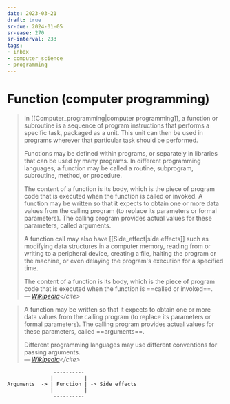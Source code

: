 ```yaml
---
date: 2023-03-21
draft: true
sr-due: 2024-01-05
sr-ease: 270
sr-interval: 233
tags:
- inbox
- computer_science
- programming
---
```


# Function (computer programming)

> In [[Computer_programming|computer programming]], a function or subroutine is
> a sequence of program instructions that performs a specific task, packaged as
> a unit. This unit can then be used in programs wherever that particular task
> should be performed.
>
> Functions may be defined within programs, or separately in libraries that can
> be used by many programs. In different programming languages, a function may
> be called a routine, subprogram, subroutine, method, or procedure.
>
> The content of a function is its body, which is the piece of program code that
> is executed when the function is called or invoked. A function may be written
> so that it expects to obtain one or more data values from the calling program
> (to replace its parameters or formal parameters). The calling program provides
> actual values for these parameters, called arguments.
>
> A function call may also have [[Side_effect|side effects]]
> such as modifying data structures in a computer memory, reading from or
> writing to a peripheral device, creating a file, halting the program or the
> machine, or even delaying the program's execution for a specified time.
>
> The content of a function is its body, which is the piece of program code that
> is executed when the function is ==called or invoked==.\
> — <cite>[Wikipedia](https://en.wikipedia.org/wiki/Function_\(computer_programming\))</cite>

> A function may be written so that it expects to obtain one or more data values
> from the calling program (to replace its parameters or formal parameters). The
> calling program provides actual values for these parameters, called
> ==arguments==.
>
> Different programming languages may use different conventions for passing
> arguments.\
> — <cite>[Wikipedia](https://en.wikipedia.org/wiki/Function_\(computer_programming\))</cite>
<!--SR:!2023-08-07,25,250!2023-07-22,3,260-->

```
               ----------
              |          |
Arguments  -> | Function | -> Side effects
              |          |
               ----------
```